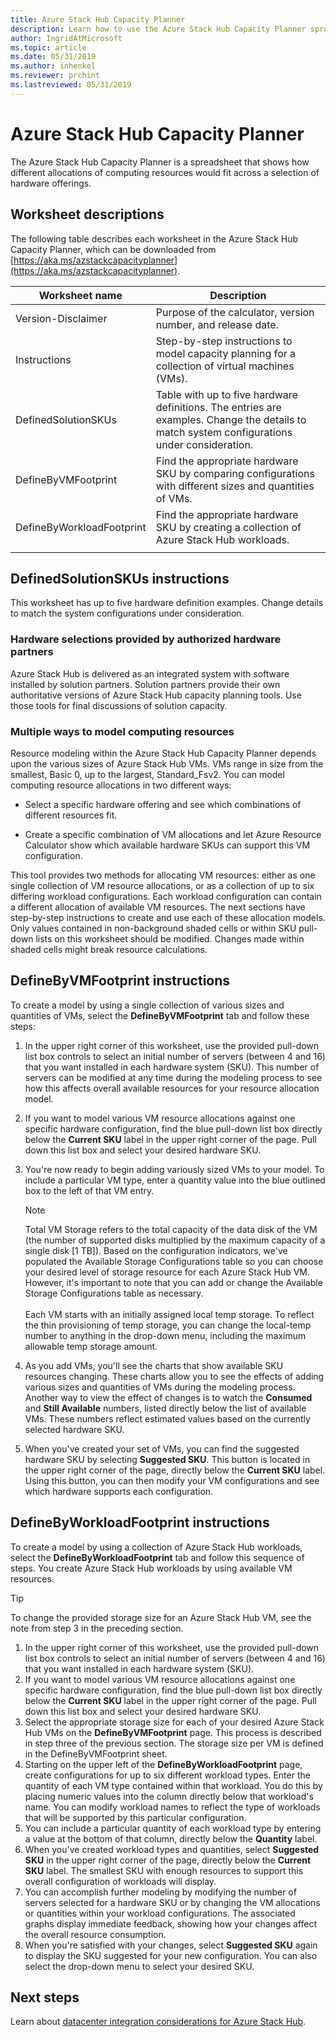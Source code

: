 ```yaml
---
title: Azure Stack Hub Capacity Planner 
description: Learn how to use the Azure Stack Hub Capacity Planner spreadsheet for deployments.
author: IngridAtMicrosoft
ms.topic: article
ms.date: 05/31/2019
ms.author: inhenkel
ms.reviewer: prchint
ms.lastreviewed: 05/31/2019
---
```


# Azure Stack Hub Capacity Planner

The Azure Stack Hub Capacity Planner is a spreadsheet that shows how different allocations of computing resources would fit across a selection of hardware offerings.

## Worksheet descriptions

The following table describes each worksheet in the Azure Stack Hub Capacity Planner, which can be downloaded from [https://aka.ms/azstackcapacityplanner](https://aka.ms/azstackcapacityplanner).

|Worksheet name|Description|
|-----|-----|
|Version-Disclaimer|Purpose of the calculator, version number, and release date.|
|Instructions|Step-by-step instructions to model capacity planning for a collection of virtual machines (VMs).|
|DefinedSolutionSKUs|Table with up to five hardware definitions. The entries are examples. Change the details to match system configurations under consideration.|
|DefineByVMFootprint|Find the appropriate hardware SKU by comparing configurations with different sizes and quantities of VMs.|
|DefineByWorkloadFootprint|Find the appropriate hardware SKU by creating a collection of Azure Stack Hub workloads.|
|  |  |

## DefinedSolutionSKUs instructions

This worksheet has up to five hardware definition examples. Change details to match the system configurations under consideration.

### Hardware selections provided by authorized hardware partners

Azure Stack Hub is delivered as an integrated system with software installed by solution partners. Solution partners provide their own authoritative versions of Azure Stack Hub capacity planning tools. Use those tools for final discussions of solution capacity.

### Multiple ways to model computing resources

Resource modeling within the Azure Stack Hub Capacity Planner depends upon the various sizes of Azure Stack Hub VMs. VMs range in size from the smallest, Basic 0, up to the largest, Standard_Fsv2. You can model computing resource allocations in two different ways:

- Select a specific hardware offering and see which combinations of different resources fit.

- Create a specific combination of VM allocations and let Azure Resource Calculator show which available hardware SKUs can support this VM configuration.

This tool provides two methods for allocating VM resources: either as one single collection of VM resource allocations, or as a collection of up to six differing workload configurations. Each workload configuration can contain a different allocation of available VM resources. The next sections have step-by-step instructions to create and use each of these allocation models. Only values contained in non-background shaded cells or within SKU pull-down lists on this worksheet should be modified. Changes made within shaded cells might break resource calculations.

## DefineByVMFootprint instructions

To create a model by using a single collection of various sizes and quantities of VMs, select the **DefineByVMFootprint** tab and follow these steps:

1. In the upper right corner of this worksheet, use the provided pull-down list box controls to select an initial number of servers (between 4 and 16) that you want installed in each hardware system (SKU). This number of servers can be modified at any time during the modeling process to see how this affects overall available resources for your resource allocation model.
2. If you want to model various VM resource allocations against one specific hardware configuration, find the blue pull-down list box directly below the **Current SKU** label in the upper right corner of the page. Pull down this list box and select your desired hardware SKU.
3. You're now ready to begin adding variously sized VMs to your model. To include a particular VM type, enter a quantity value into the blue outlined box to the left of that VM entry.

   > [!NOTE]
   > Total VM Storage refers to the total capacity of the data disk of the VM (the number of supported disks multiplied by the maximum capacity of a single disk [1 TB]). Based on the configuration indicators, we've populated the Available Storage Configurations table so you can choose your desired level of storage resource for each Azure Stack Hub VM. However, it's important to note that you can add or change the Available Storage Configurations table as necessary. <br><br>Each VM starts with an initially assigned local temp storage. To reflect the thin provisioning of temp storage, you can change the local-temp number to anything in the drop-down menu, including the maximum allowable temp storage amount.

4. As you add VMs, you'll see the charts that show available SKU resources changing. These charts allow you to see the effects of adding various sizes and quantities of VMs during the modeling process. Another way to view the effect of changes is to watch the **Consumed** and **Still Available** numbers, listed directly below the list of available VMs. These numbers reflect estimated values based on the currently selected hardware SKU.
5. When you've created your set of VMs, you can find the suggested hardware SKU by selecting **Suggested SKU**. This button is located in the upper right corner of the page, directly below the **Current SKU** label. Using this button, you can then modify your VM configurations and see which hardware supports each configuration.

## DefineByWorkloadFootprint instructions

To create a model by using a collection of Azure Stack Hub workloads, select the **DefineByWorkloadFootprint** tab and follow this sequence of steps. You create Azure Stack Hub workloads by using available VM resources.

> [!TIP]
> To change the provided storage size for an Azure Stack Hub VM, see the note from step 3 in the preceding section.

1. In the upper right corner of this worksheet, use the provided pull-down list box controls to select an initial number of servers (between 4 and 16) that you want installed in each hardware system (SKU).
2. If you want to model various VM resource allocations against one specific hardware configuration, find the blue pull-down list box directly below the **Current SKU** label in the upper right corner of the page. Pull down this list box and select your desired hardware SKU.
3. Select the appropriate storage size for each of your desired Azure Stack Hub VMs on the **DefineByVMFootprint** page. This process is described in step three of the previous section. The storage size per VM is defined in the DefineByVMFootprint sheet.
4. Starting on the upper left of the **DefineByWorkloadFootprint** page, create configurations for up to six different workload types. Enter the quantity of each VM type contained within that workload. You do this by placing numeric values into the column directly below that workload's name. You can modify workload names to reflect the type of workloads that will be supported by this particular configuration.
5. You can include a particular quantity of each workload type by entering a value at the bottom of that column, directly below the **Quantity** label.
6. When you've created workload types and quantities, select **Suggested SKU** in the upper right corner of the page, directly below the **Current SKU** label. The smallest SKU with enough resources to support this overall configuration of workloads will display.
7. You can accomplish further modeling by modifying the number of servers selected for a hardware SKU or by changing the VM allocations or quantities within your workload configurations. The associated graphs display immediate feedback, showing how your changes affect the overall resource consumption.
8. When you're satisfied with your changes, select **Suggested SKU** again to display the SKU suggested for your new configuration. You can also select the drop-down menu to select your desired SKU.

## Next steps

Learn about [datacenter integration considerations for Azure Stack Hub](azure-stack-datacenter-integration.md).
